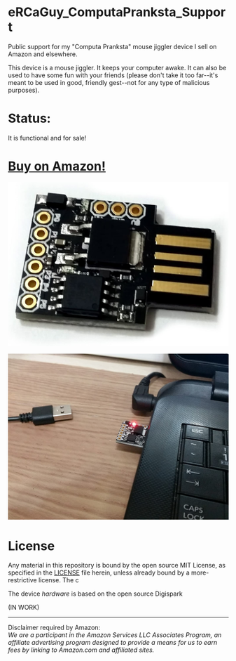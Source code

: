 # eRCaGuy_ComputaPranksta_Support
Public support for my "Computa Pranksta" mouse jiggler device I sell on Amazon and elsewhere.

This device is a mouse jiggler. It keeps your computer awake. It can also be used to have some fun with your friends (please don't take it too far--it's meant to be used in good, friendly gest--not for any type of malicious purposes).

# Status:

It is functional and for sale! 

# [Buy on Amazon!](https://amzn.to/2ReBSuN)

![](photos/pranksta1.jpg)

![](photos/pranksta2.jpg)

# License

Any material in this repository is bound by the open source MIT License, as specified in the [LICENSE](LICENSE) file herein, unless already bound by a more-restrictive license. The c

The device _hardware_ is based on the open source Digispark

(IN WORK)

----


Disclaimer required by Amazon:  
_We are a participant in the Amazon Services LLC Associates Program, an affiliate advertising program designed to provide a means for us to earn fees by linking to Amazon.com and affiliated sites._
